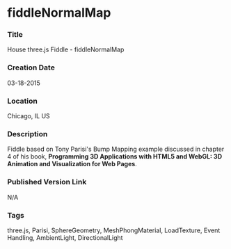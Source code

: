 fiddleNormalMap
======

### Title

House three.js Fiddle - fiddleNormalMap


### Creation Date

03-18-2015


### Location

Chicago, IL US


### Description

Fiddle based on Tony Parisi's Bump Mapping example discussed in chapter 4 of his book,
**Programming 3D Applications with HTML5 and WebGL: 3D Animation and Visualization for Web Pages**.


### Published Version Link

N/A


### Tags

three.js, Parisi, SphereGeometry, MeshPhongMaterial, LoadTexture, Event Handling, AmbientLight, DirectionalLight